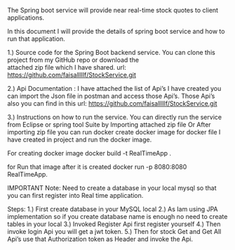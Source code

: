The Spring boot service will provide near real-time stock quotes to client applications.

In this document I will provide the details of spring boot service and how to run that application.

1.)	  Source code for the Spring Boot backend service.
  You can clone this project from my GitHub repo or download the   
   attached zip file which I have shared.
  url: https://github.com/faisalllllf/StockService.git


2.)	Api Documentation :
I have attached the list of Api’s I have created you can import the Json file in postman and access those Api’s.
Those Api’s also you can find in this
     url: https://github.com/faisalllllf/StockService.git

3.)	Instructions on how to run the service.
You can directly run the service from Eclipse or spring tool Suite by 
Importing attached zip file 
Or 
After importing zip file you can run docker create docker image for docker file I have created in project and run the docker image.

 For creating docker image 
 docker build -t RealTimeApp .

 for Run that image after it is created 
 docker run -p 8080:8080 RealTimeApp.

 IMPORTANT Note:
 Need to create a database in your local mysql so that you can first    register into Real time application.

Steps:
1.)	First create database in your MySQL local
2.)	As Iam using JPA implementation so if you create database name is enough no need to create tables in your local
3.)	Invoked Register Api first register yourself
4.)	Then invoke login Api you will get a jwt token.
5.)	Then for stock Get and Get All Api’s use that Authorization token as Header and invoke the Api.
 



